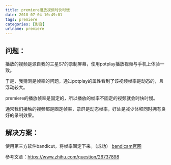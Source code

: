 ```yaml
---
title: premiere播放视频时快时慢
date: 2018-07-04 10:49:01
tags: premiere
categories: [影音]
urlname: premiere
---
```

## 问题：
播放的视频是源自我的三星S7的录制屏幕，使用potplay播放视频与手机上体验一致。

于是，我猜测是帧率的问题，通过potplay的属性看到了该视频帧率是动态的，且浮动较大。

premiere的播放帧率是固定的，所以播放的帧率不固定的视频就会时快时慢。

通常我们接触的视频都是固定帧率，录屏是动态帧率，好处是减少体积同时拥有良好的录制效果。


## 解决方案：
使用第三方软件bandicut，将帧率固定下来。（成功）
[bandicam官网](https://www.bandicam.cn/bandicut-video-cutter/download/)

参考文章：https://www.zhihu.com/question/26737898